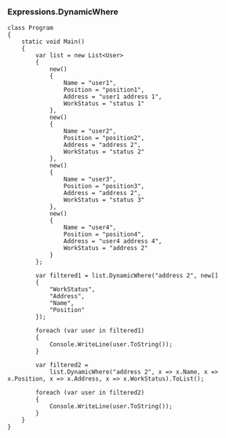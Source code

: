 ### Expressions.DynamicWhere

    class Program
    {
        static void Main()
        {
            var list = new List<User>
            {
                new()
                {
                    Name = "user1",
                    Position = "position1",
                    Address = "user1 address 1",
                    WorkStatus = "status 1"
                },
                new()
                {
                    Name = "user2",
                    Position = "position2",
                    Address = "address 2",
                    WorkStatus = "status 2"
                },
                new()
                {
                    Name = "user3",
                    Position = "position3",
                    Address = "address 2",
                    WorkStatus = "status 3"
                },
                new()
                {
                    Name = "user4",
                    Position = "position4",
                    Address = "user4 address 4",
                    WorkStatus = "address 2"
                }
            };

            var filtered1 = list.DynamicWhere("address 2", new[]
            {
                "WorkStatus",
                "Address",
                "Name",
                "Position"
            });

            foreach (var user in filtered1)
            {
                Console.WriteLine(user.ToString());
            }
            
            var filtered2 =
                list.DynamicWhere("address 2", x => x.Name, x => x.Position, x => x.Address, x => x.WorkStatus).ToList();

            foreach (var user in filtered2)
            {
                Console.WriteLine(user.ToString());
            }
        }
    }
